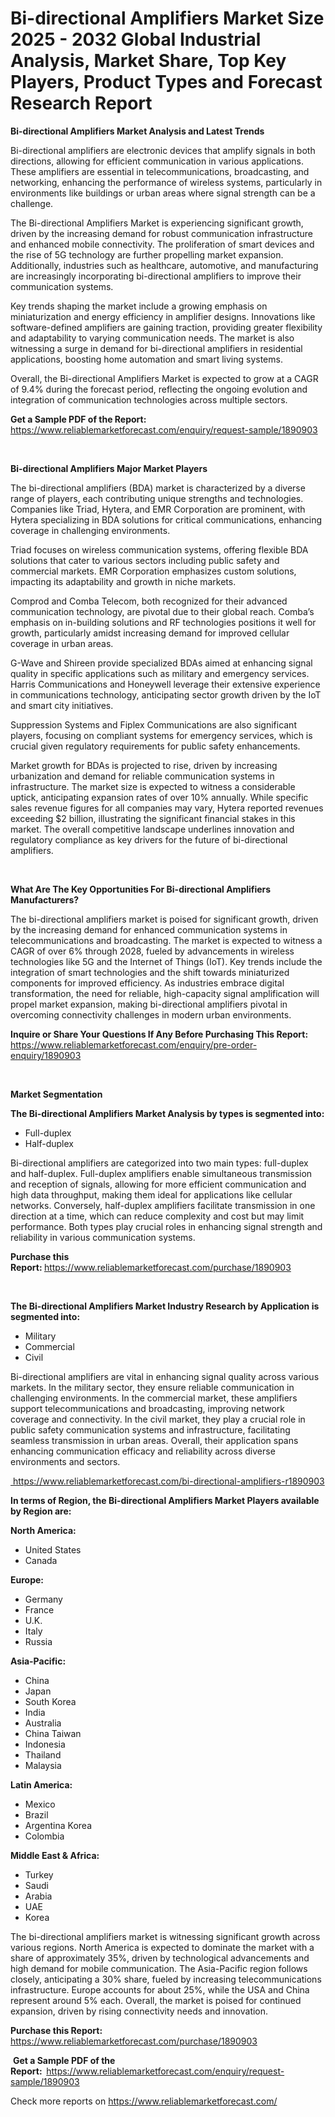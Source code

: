 <p><h1>Bi-directional Amplifiers Market Size 2025 - 2032 Global Industrial Analysis, Market Share, Top Key Players, Product Types and Forecast Research Report</h1></p><p><strong>Bi-directional Amplifiers Market Analysis and Latest Trends</strong></p>
<p><p>Bi-directional amplifiers are electronic devices that amplify signals in both directions, allowing for efficient communication in various applications. These amplifiers are essential in telecommunications, broadcasting, and networking, enhancing the performance of wireless systems, particularly in environments like buildings or urban areas where signal strength can be a challenge.</p><p>The Bi-directional Amplifiers Market is experiencing significant growth, driven by the increasing demand for robust communication infrastructure and enhanced mobile connectivity. The proliferation of smart devices and the rise of 5G technology are further propelling market expansion. Additionally, industries such as healthcare, automotive, and manufacturing are increasingly incorporating bi-directional amplifiers to improve their communication systems.</p><p>Key trends shaping the market include a growing emphasis on miniaturization and energy efficiency in amplifier designs. Innovations like software-defined amplifiers are gaining traction, providing greater flexibility and adaptability to varying communication needs. The market is also witnessing a surge in demand for bi-directional amplifiers in residential applications, boosting home automation and smart living systems.</p><p>Overall, the Bi-directional Amplifiers Market is expected to grow at a CAGR of 9.4% during the forecast period, reflecting the ongoing evolution and integration of communication technologies across multiple sectors.</p></p>
<p><strong>Get a Sample PDF of the Report:&nbsp;</strong> <a href="https://www.reliablemarketforecast.com/enquiry/request-sample/1890903?utm_campaign=2470&utm_medium=2&utm_source=Github&utm_content=ia&utm_term=13022025&utm_id=bi-directional-amplifiers">https://www.reliablemarketforecast.com/enquiry/request-sample/1890903</a></p>
<p>&nbsp;</p>
<p><strong>Bi-directional Amplifiers Major Market Players</strong></p>
<p><p>The bi-directional amplifiers (BDA) market is characterized by a diverse range of players, each contributing unique strengths and technologies. Companies like Triad, Hytera, and EMR Corporation are prominent, with Hytera specializing in BDA solutions for critical communications, enhancing coverage in challenging environments.</p><p>Triad focuses on wireless communication systems, offering flexible BDA solutions that cater to various sectors including public safety and commercial markets. EMR Corporation emphasizes custom solutions, impacting its adaptability and growth in niche markets.</p><p>Comprod and Comba Telecom, both recognized for their advanced communication technology, are pivotal due to their global reach. Comba’s emphasis on in-building solutions and RF technologies positions it well for growth, particularly amidst increasing demand for improved cellular coverage in urban areas.</p><p>G-Wave and Shireen provide specialized BDAs aimed at enhancing signal quality in specific applications such as military and emergency services. Harris Communications and Honeywell leverage their extensive experience in communications technology, anticipating sector growth driven by the IoT and smart city initiatives.</p><p>Suppression Systems and Fiplex Communications are also significant players, focusing on compliant systems for emergency services, which is crucial given regulatory requirements for public safety enhancements.</p><p>Market growth for BDAs is projected to rise, driven by increasing urbanization and demand for reliable communication systems in infrastructure. The market size is expected to witness a considerable uptick, anticipating expansion rates of over 10% annually. While specific sales revenue figures for all companies may vary, Hytera reported revenues exceeding $2 billion, illustrating the significant financial stakes in this market. The overall competitive landscape underlines innovation and regulatory compliance as key drivers for the future of bi-directional amplifiers.</p></p>
<p>&nbsp;</p>
<p><strong>What Are The Key Opportunities For Bi-directional Amplifiers Manufacturers?</strong></p>
<p><p>The bi-directional amplifiers market is poised for significant growth, driven by the increasing demand for enhanced communication systems in telecommunications and broadcasting. The market is expected to witness a CAGR of over 6% through 2028, fueled by advancements in wireless technologies like 5G and the Internet of Things (IoT). Key trends include the integration of smart technologies and the shift towards miniaturized components for improved efficiency. As industries embrace digital transformation, the need for reliable, high-capacity signal amplification will propel market expansion, making bi-directional amplifiers pivotal in overcoming connectivity challenges in modern urban environments.</p></p>
<p><strong>Inquire or Share Your Questions If Any Before Purchasing This Report:</strong> <a href="https://www.reliablemarketforecast.com/enquiry/pre-order-enquiry/1890903?utm_campaign=2470&utm_medium=2&utm_source=Github&utm_content=ia&utm_term=13022025&utm_id=bi-directional-amplifiers">https://www.reliablemarketforecast.com/enquiry/pre-order-enquiry/1890903</a></p>
<p>&nbsp;</p>
<p><strong>Market Segmentation</strong></p>
<p><strong>The Bi-directional Amplifiers Market Analysis by types is segmented into:</strong></p>
<p><ul><li>Full-duplex</li><li>Half-duplex</li></ul></p>
<p><p>Bi-directional amplifiers are categorized into two main types: full-duplex and half-duplex. Full-duplex amplifiers enable simultaneous transmission and reception of signals, allowing for more efficient communication and high data throughput, making them ideal for applications like cellular networks. Conversely, half-duplex amplifiers facilitate transmission in one direction at a time, which can reduce complexity and cost but may limit performance. Both types play crucial roles in enhancing signal strength and reliability in various communication systems.</p></p>
<p><strong>Purchase this Report:&nbsp;</strong><a href="https://www.reliablemarketforecast.com/purchase/1890903?utm_campaign=2470&utm_medium=2&utm_source=Github&utm_content=ia&utm_term=13022025&utm_id=bi-directional-amplifiers">https://www.reliablemarketforecast.com/purchase/1890903</a></p>
<p>&nbsp;</p>
<p><strong>The Bi-directional Amplifiers Market Industry Research by Application is segmented into:</strong></p>
<p><ul><li>Military</li><li>Commercial</li><li>Civil</li></ul></p>
<p><p>Bi-directional amplifiers are vital in enhancing signal quality across various markets. In the military sector, they ensure reliable communication in challenging environments. In the commercial market, these amplifiers support telecommunications and broadcasting, improving network coverage and connectivity. In the civil market, they play a crucial role in public safety communication systems and infrastructure, facilitating seamless transmission in urban areas. Overall, their application spans enhancing communication efficacy and reliability across diverse environments and sectors.</p></p>
<p><a href="https://www.reliablemarketforecast.com/bi-directional-amplifiers-r1890903?utm_campaign=2470&utm_medium=2&utm_source=Github&utm_content=ia&utm_term=13022025&utm_id=bi-directional-amplifiers">&nbsp;https://www.reliablemarketforecast.com/bi-directional-amplifiers-r1890903</a></p>
<p><strong>In terms of Region, the Bi-directional Amplifiers Market Players available by Region are:</strong></p>
<p>
    <p> <strong> North America: </strong>
        <ul>
            <li>United States</li>
            <li>Canada</li>
        </ul>
        </p> 
    <p> <strong> Europe: </strong>
        <ul>
            <li>Germany</li>
            <li>France</li>
            <li>U.K.</li>
            <li>Italy</li>
            <li>Russia</li>
        </ul>
        </p> 
    <p> <strong> Asia-Pacific: </strong>
        <ul>
            <li>China</li>
            <li>Japan</li>
            <li>South Korea</li>
            <li>India</li>
            <li>Australia</li>
            <li>China Taiwan</li>
            <li>Indonesia</li>
            <li>Thailand</li>
            <li>Malaysia</li>
        </ul>
        </p> 
    <p> <strong> Latin America: </strong>
        <ul>
            <li>Mexico</li>
            <li>Brazil</li>
            <li>Argentina Korea</li>
            <li>Colombia</li>
        </ul>
        </p> 
    <p> <strong> Middle East & Africa: </strong>
        <ul>
            <li>Turkey</li>
            <li>Saudi</li>
            <li>Arabia</li>
            <li>UAE</li>
            <li>Korea</li>
        </ul>
    </p>
    </p>
<p><p>The bi-directional amplifiers market is witnessing significant growth across various regions. North America is expected to dominate the market with a share of approximately 35%, driven by technological advancements and high demand for mobile communication. The Asia-Pacific region follows closely, anticipating a 30% share, fueled by increasing telecommunications infrastructure. Europe accounts for about 25%, while the USA and China represent around 5% each. Overall, the market is poised for continued expansion, driven by rising connectivity needs and innovation.</p></p>
<p><strong>Purchase this Report: </strong><a href="https://www.reliablemarketforecast.com/purchase/1890903?utm_campaign=2470&utm_medium=2&utm_source=Github&utm_content=ia&utm_term=13022025&utm_id=bi-directional-amplifiers">https://www.reliablemarketforecast.com/purchase/1890903</a></p>
<p>&nbsp;<strong>Get a Sample PDF of the Report:&nbsp;&nbsp;</strong><a href="https://www.reliablemarketforecast.com/enquiry/request-sample/1890903?utm_campaign=2470&utm_medium=2&utm_source=Github&utm_content=ia&utm_term=13022025&utm_id=bi-directional-amplifiers">https://www.reliablemarketforecast.com/enquiry/request-sample/1890903</a></p>
<p><strong></strong></p>
<p>Check more reports on <a href="https://www.reliablemarketforecast.com/?utm_campaign=2470&utm_medium=2&utm_source=Github&utm_content=ia&utm_term=13022025&utm_id=bi-directional-amplifiers">https://www.reliablemarketforecast.com/</a></p>